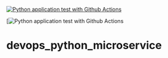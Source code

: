 
[![Python application test with Github Actions](https://github.com/abhisheknagpurkar/devops_python_microservice/actions/workflows/devops.yml/badge.svg)](https://github.com/abhisheknagpurkar/devops_python_microservice/actions/workflows/devops.yml)

[![Python application test with Github Actions](https://codebuild.us-east-1.amazonaws.com/badges?uuid=eyJlbmNyeXB0ZWREYXRhIjoieUVrNEpRbTZBdWlHWGpjNjFUSnpwb2VlNUd3RDVtcmNnZWM5VDdOOFk3R2ZpdjZRcEo1dUxYU2lld2xXd1RHRjNhK2pPcXBXTFpmZTViR1FCZ1hHVWJvPSIsIml2UGFyYW1ldGVyU3BlYyI6IlVGczNNd1o3ZmNhR285Q1AiLCJtYXRlcmlhbFNldFNlcmlhbCI6MX0%3D&branch=main)

# devops_python_microservice
